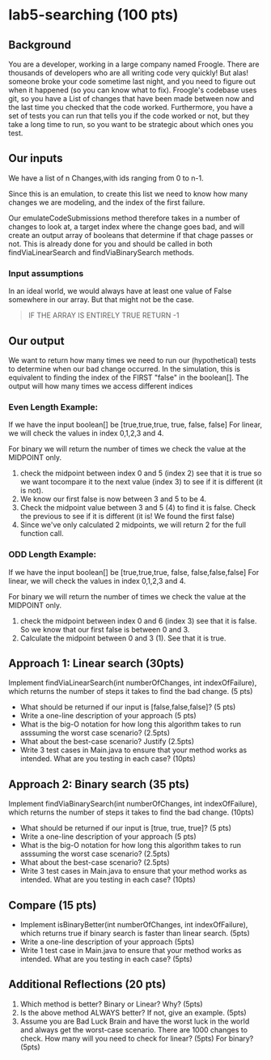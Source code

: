 # lab5-searching (100 pts)
## Background

You are a developer, working in a large company named Froogle. There are thousands of developers who are all writing code very quickly!
But alas! someone broke your code sometime last night, and you need to figure out when it happened (so you can know what to fix). Froogle's codebase uses git, so you have a 
List of changes that have been made between now and the last time you checked that the code worked.  Furthermore,
you have a set of tests you can run that tells you if the code worked or not, but they take a long time to run, so you want to be strategic about which ones you test.

## Our inputs
We have a list of n Changes,with ids ranging from 0 to n-1.

Since this is an emulation, to create this list we need to know how many changes we are modeling, and the index of the first failure. 


Our emulateCodeSubmissions method therefore takes in a number of changes to look at, a target index where the change goes bad, and will create an output array of booleans
that determine if that chage passes or not. This is already done for you and should be called in both findViaLinearSearch and findViaBinarySearch methods.


### Input assumptions
In an ideal world, we would always have at least one value of False somewhere in our array. But that might not be the case.  

> IF THE ARRAY IS ENTIRELY TRUE RETURN -1 


## Our output
We want to return how many times we need to run our (hypothetical) tests to determine when our bad change occurred. In the simulation, this is equivalent to finding the index of the  FIRST "false" in the boolean[]. 
The output will how many times we access different indices 

### Even Length Example: 
If we have the input boolean[] be [true,true,true, true, false, false]
For linear, we will check the values in index 0,1,2,3 and 4.  

For binary we will return the number of times we check the value at the MIDPOINT only.

1) check the midpoint between index 0 and 5 (index 2) see that it is true so we want tocompare it to the next value (index 3) to see if it is different (it is not).
2) We know our first false is now between 3 and 5 to be 4. 
3) Check the midpoint value between 3 and 5 (4) to find it is false. Check the previous to see if it is different (it is! We found the first false)
4) Since we've only calculated 2 midpoints, we will return 2 for the full function call.

### ODD Length Example: 
If we have the input boolean[] be [true,true,true, false, false,false,false]
For linear, we will check the values in index 0,1,2,3 and 4.  

For binary we will return the number of times we check the value at the MIDPOINT only.

1) check the midpoint between index 0 and 6 (index 3) see that it is false. So we know that our first false is between 0 and 3. 
2) Calculate the midpoint between 0 and 3 (1). See that it is true. 


## Approach 1: Linear search (30pts)


Implement findViaLinearSearch(int numberOfChanges, int indexOfFailure), which returns the number of steps it takes to find the bad change. (5 pts)
* What should be returned if our input is [false,false,false]? (5 pts) 
* Write a one-line description of your approach (5 pts)
* What is the big-O notation for how long this algorithm takes to run asssuming the worst case scenario? (2.5pts)
* What about the best-case scenario? Justify (2.5pts)
* Write 3 test cases in Main.java to ensure that your method works as intended. What are you testing in each case? (10pts)

## Approach 2: Binary search (35 pts)
Implement findViaBinarySearch(int numberOfChanges, int indexOfFailure), which returns the number of steps it takes to find the bad change. (10pts)
* What should be returned if our input is [true, true, true]? (5 pts) 
* Write a one-line description of your approach (5 pts)
* What is the big-O notation for how long this algorithm takes to run asssuming the worst case scenario? (2.5pts)
* What about the best-case scenario? (2.5pts)
* Write 3 test cases in Main.java to ensure that your method works as intended. What are you testing in each case? (10pts)


## Compare (15 pts)
* Implement isBinaryBetter(int numberOfChanges, int indexOfFailure), which returns true if binary search is faster than linear search. (5pts)
* Write a one-line description of your approach (5pts)
* Write 1 test case in Main.java to ensure that your method works as intended. What are you testing in each case? (5pts)

## Additional Reflections (20 pts)
1) Which method is better? Binary or Linear? Why? (5pts)
2) Is the above method ALWAYS better? If not, give an example. (5pts)
3) Assume you are Bad Luck Brain and have the worst luck in the world and always get the worst-case scenario. 
There are 1000 changes to check. 
How many will you need to check for linear? (5pts)
For binary? (5pts)
